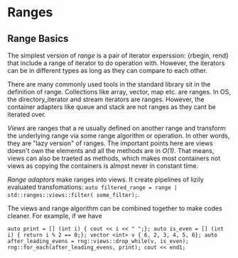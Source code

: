 # Ranges

## Range Basics

The simplest version of *range* is a pair of iterator experssion: {rbegin, rend} that include a range of iterator to do operation with. However, the iterators can be in different types as long as they can compare to each other. 

There are many commonly used tools in the standard library sit in the definition of range. Collections like array, vector, map etc. are ranges. In OS, the directory_iterator and stream iterators are ranges. However, the container adapters like queue and stack are not ranges as they cant be iterated over. 

*Views* are ranges that a re usually defined on another range and transform the underlying range via some range algorithm or operation. In other words, they are "lazy version" of ranges. The important points here are views doesn't own the elements and all the methods are in *O(1)*. That means, views can also be traeted as methods, which makes most containers not views as copying the containers is almost never in constant time.

*Range adaptors* make ranges into views. It create pipelines of lizily evaluated transfomations: `auto filtered_range = range | std::ranges::views::filter( some_filter);`.

The views and range algorithm can be combined together to make codes cleaner. For example, if we have 

`auto print = [] (int i) { cout << i << " ";}; auto is_even = [] (int i) { return i % 2 == 0;}; vector <int> v { 6, 2, 3, 4, 5, 6}; auto after_leading_evens = rng::views::drop_while(v, is_even); rng::for_each(after_leading_evens, print); cout << end1;`

